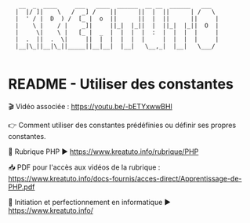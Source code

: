 ```
   __  _  ____     ___   ____  ______  __ __  ______   ___  
  |  |/ ]|    \   /  _] /    ||      ||  |  ||      | /   \ 
  |  ' / |  D  ) /  [_ |  o  ||      ||  |  ||      ||     |
  |    \ |    / |    _]|     ||_|  |_||  |  ||_|  |_||  O  |
  |     \|    \ |   [_ |  _  |  |  |  |  :  |  |  |  |     |
  |  .  ||  .  \|     ||  |  |  |  |  |     |  |  |  |     |
  |__|\_||__|\_||_____||__|__|  |__|   \__,_|  |__|   \___/ 
                                                            
```

# README - Utiliser des constantes

🎬 Vidéo associée : https://youtu.be/-bETYxwwBHI

👉 Comment utiliser des constantes prédéfinies ou définir ses propres constantes.

🐼 Rubrique PHP ▶ https://www.kreatuto.info/rubrique/PHP

📥 PDF pour l'accès aux vidéos de la rubrique : https://www.kreatuto.info/docs-fournis/acces-direct/Apprentissage-de-PHP.pdf

🐼 Initiation et perfectionnement en informatique ▶ https://www.kreatuto.info/

